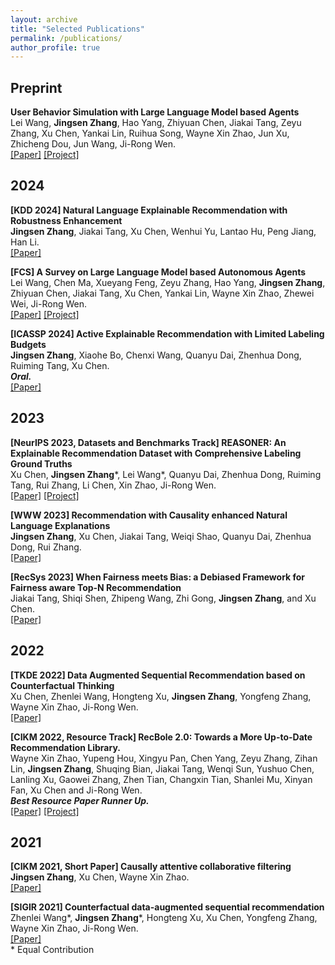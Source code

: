```yaml
---
layout: archive
title: "Selected Publications"
permalink: /publications/
author_profile: true
---
```

## Preprint
**User Behavior Simulation with Large Language Model based Agents**
<br/>
Lei Wang, **Jingsen Zhang**, Hao Yang, Zhiyuan Chen, Jiakai Tang, Zeyu Zhang, Xu Chen, Yankai Lin, Ruihua Song, Wayne Xin Zhao, Jun Xu, Zhicheng Dou, Jun Wang, Ji-Rong Wen.
<br/>
<a href="https://arxiv.org/pdf/2306.02552.pdf">[Paper]</a> <a href="https://github.com/RUC-GSAI/YuLan-Rec">[Project]</a>

## 2024
**[KDD 2024] Natural Language Explainable Recommendation with Robustness Enhancement**
<br/>
**Jingsen Zhang**, Jiakai Tang, Xu Chen, Wenhui Yu, Lantao Hu, Peng Jiang, Han Li.
<br/>
<a href="">[Paper]</a> <!-- <a href="">[Code]</a> -->

**[FCS] A Survey on Large Language Model based Autonomous Agents**
<br/>
Lei Wang, Chen Ma, Xueyang Feng, Zeyu Zhang, Hao Yang, **Jingsen Zhang**, Zhiyuan Chen, Jiakai Tang, Xu Chen, Yankai Lin, Wayne Xin Zhao, Zhewei Wei, Ji-Rong Wen.
<br/>
<a href="https://arxiv.org/pdf/2308.11432.pdf%EF%BC%89">[Paper]</a> <a href="https://github.com/Paitesanshi/LLM-Agent-Survey">[Project]</a>

**[ICASSP 2024] Active Explainable Recommendation with Limited Labeling Budgets**
<br/>
**Jingsen Zhang**, Xiaohe Bo, Chenxi Wang, Quanyu Dai, Zhenhua Dong, Ruiming Tang, Xu Chen.
<br/>
***Oral.***
<br/>
<a href="https://jingsenzhang.github.io/publications/">[Paper]</a> <!-- <a href="https://github.com/JingsenZhang/ActiveEXR">[Code]</a> -->

## 2023
**[NeurIPS 2023, Datasets and Benchmarks Track] REASONER: An Explainable Recommendation Dataset with Comprehensive Labeling Ground Truths**
<br/>
Xu Chen, **Jingsen Zhang**\*, Lei Wang\*, Quanyu Dai, Zhenhua Dong, Ruiming Tang, Rui Zhang, Li Chen, Xin Zhao, Ji-Rong Wen.
<br/>
<a href="https://proceedings.neurips.cc/paper_files/paper/2023/file/2ebf43d20e5933ab6d98225bbb908ade-Paper-Datasets_and_Benchmarks.pdf">[Paper]</a> <a href="https://reasoner2023.github.io/">[Project]</a>

**[WWW 2023] Recommendation with Causality enhanced Natural Language Explanations**
<br/>
**Jingsen Zhang**, Xu Chen, Jiakai Tang, Weiqi Shao, Quanyu Dai, Zhenhua Dong, Rui Zhang.
<br/>
<a href="https://dl.acm.org/doi/pdf/10.1145/3543507.3583260">[Paper]</a> <!-- <a href="https://github.com/JingsenZhang/USER">[Code]</a> -->

**[RecSys 2023] When Fairness meets Bias: a Debiased Framework for Fairness aware Top-N Recommendation**
<br/>
Jiakai Tang, Shiqi Shen, Zhipeng Wang, Zhi Gong, **Jingsen Zhang**, and Xu Chen.
<br/>
<a href="https://dl.acm.org/doi/pdf/10.1145/3604915.3608770">[Paper]</a>

## 2022
**[TKDE 2022] Data Augmented Sequential Recommendation based on Counterfactual Thinking**
<br/>
Xu Chen, Zhenlei Wang, Hongteng Xu, **Jingsen Zhang**, Yongfeng Zhang, Wayne Xin Zhao, Ji-Rong Wen.
<br/>
<a href="https://ieeexplore.ieee.org/stamp/stamp.jsp?tp=&arnumber=9950302">[Paper]</a> 

**[CIKM 2022, Resource Track] RecBole 2.0: Towards a More Up-to-Date Recommendation Library.**
<br/>
Wayne Xin Zhao, Yupeng Hou, Xingyu Pan, Chen Yang, Zeyu Zhang, Zihan Lin, **Jingsen Zhang**, Shuqing Bian, Jiakai Tang, Wenqi Sun, Yushuo Chen, Lanling Xu, Gaowei Zhang, Zhen Tian, Changxin Tian, Shanlei Mu, Xinyan Fan, Xu Chen and Ji-Rong Wen.
<br/>
***Best Resource Paper Runner Up.***
<br/>
<a href="https://arxiv.org/pdf/2206.07351.pdf">[Paper]</a> <a href="https://github.com/RUCAIBox/RecBole2.0">[Project]</a>

## 2021
**[CIKM 2021, Short Paper] Causally attentive collaborative filtering**
<br/>
**Jingsen Zhang**, Xu Chen, Wayne Xin Zhao.
<br/>
<a href="https://dl.acm.org/doi/pdf/10.1145/3459637.3482070">[Paper]</a> <!-- <a href="https://github.com/JingsenZhang/CACF">[Code]</a> -->


**[SIGIR 2021] Counterfactual data-augmented sequential recommendation**
<br/>
Zhenlei Wang\*, **Jingsen Zhang**\*, Hongteng Xu, Xu Chen, Yongfeng Zhang, Wayne Xin Zhao, Ji-Rong Wen.
<br/>
<a href="https://dl.acm.org/doi/pdf/10.1145/3404835.3462855">[Paper]</a>
<br/>
\* Equal Contribution
